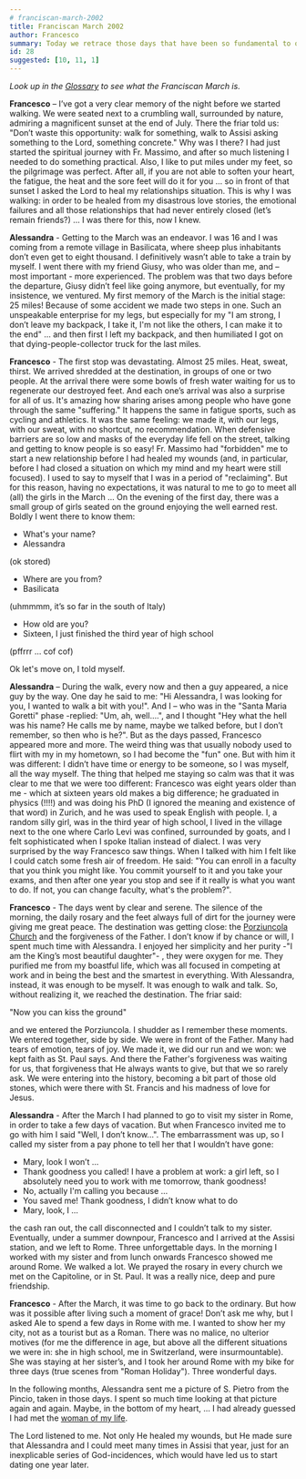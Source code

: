```yaml
---
# franciscan-march-2002
title: Franciscan March 2002
author: Francesco
summary: Today we retrace those days that have been so fundamental to our lives... we write it four-handed to try to put together those two worlds that were so different and distant, and that are now so united.
id: 28
suggested: [10, 11, 1]
---
```



_Look up in the [Glossary]({{site.baseurl}}\glossary) to see what the Franciscan March is._

**Francesco** – I’ve got a very clear memory of the night before we started walking. We were seated next to a crumbling wall, surrounded by nature, admiring a magnificent sunset at the end of July. There the friar told us: "Don’t waste this opportunity: walk for something, walk to Assisi asking something to the Lord, something concrete." Why was I there? I had just started the spiritual journey with Fr. Massimo, and after so much listening I needed to do something practical. Also, I like to put miles under my feet, so the pilgrimage was perfect. After all, if you are not able to soften your heart, the fatigue, the heat and the sore feet will do it for you ... so in front of that sunset I asked the Lord to heal my relationships situation. This is why I was walking: in order to be healed from my disastrous love stories, the emotional failures and all those relationships that had never entirely closed (let’s remain friends?) ... I was there for this, now I knew.

**Alessandra** - Getting to the March was an endeavor. I was 16 and I was coming from a remote village in Basilicata, where sheep plus inhabitants don’t even get to eight thousand. I definitively wasn’t able to take a train by myself. I went there with my friend Giusy, who was older than me, and – most important - more experienced. The problem was that two days before the departure, Giusy didn’t feel like going anymore, but eventually, for my insistence, we ventured. My first memory of the March is the initial stage: 25 miles! Because of some accident we made two steps in one. Such an unspeakable enterprise for my legs, but especially for my "I am strong, I don’t leave my backpack, I take it, I'm not like the others, I can make it to the end" ... and then first I left my backpack, and then humiliated I got on that dying-people-collector truck for the last miles.

**Francesco** - The first stop was devastating. Almost 25 miles. Heat, sweat, thirst. We arrived shredded at the destination, in groups of one or two people. At the arrival there were some bowls of fresh water waiting for us to regenerate our destroyed feet. And each one’s arrival was also a surprise for all of us. It's amazing how sharing arises among people who have gone through the same "suffering." It happens the same in fatigue sports, such as cycling and athletics. It was the same feeling: we made it, with our legs, with our sweat, with no shortcut, no recommendation. When defensive barriers are so low and masks of the everyday life fell on the street, talking and getting to know people is so easy! Fr. Massimo had "forbidden" me to start a new relationship before I had healed my wounds (and, in particular, before I had closed a situation on which my mind and my heart were still focused). I used to say to myself that I was in a period of "reclaiming". But for this reason, having no expectations, it was natural to me to go to meet all (all) the girls in the March ... On the evening of the first day, there was a small group of girls seated on the ground enjoying the well earned rest. Boldly I went there to know them:

- What's your name?
- Alessandra

(ok stored)

- Where are you from?
- Basilicata

(uhmmmm, it’s so far in the south of Italy)

- How old are you?
- Sixteen, I just finished the third year of high school

(pffrrr ... cof cof)

Ok let's move on, I told myself.

**Alessandra** – During the walk, every now and then a guy appeared, a nice guy by the way. One day he said to me: "Hi Alessandra, I was looking for you, I wanted to walk a bit with you!".  And I – who was in the "Santa Maria Goretti" phase -replied: "Um, ah, well....", and I thought "Hey what the hell was his name? He calls me by name, maybe we talked before, but I don’t remember, so then who is he?". But as the days passed, Francesco appeared more and more. The weird thing was that usually nobody used to flirt with my in my hometown, so I had become the "fun" one. But with him it was different: I didn’t have time or energy to be someone, so I was myself, all the way myself. The thing that helped me staying so calm was that it was clear to me that we were too different: Francesco was eight years older than me - which at sixteen years old makes a big difference; he graduated in physics (!!!!) and was doing his PhD (I ignored the meaning and existence of that word) in Zurich, and he was used to speak English with people. I, a random silly girl, was in the third year of high school, I lived in the village next to the one where Carlo Levi was confined, surrounded by goats, and I felt sophisticated when I spoke Italian instead of dialect. I was very surprised by the way Francesco saw things. When I talked with him I felt like I could catch some fresh air of freedom. He said: "You can enroll in a faculty that you think you might like. You commit yourself to it and you take your exams, and then after one year you stop and see if it really is what you want to do. If not, you can change faculty, what's the problem?".

**Francesco** - The days went by clear and serene. The silence of the morning, the daily rosary and the feet always full of dirt for the journey were giving me great peace. The destination was getting close: the [Porziuncola Church]({{site.baseurl}}/glossary) and the forgiveness of the Father. I don’t know if by chance or will, I spent much time with Alessandra. I enjoyed her simplicity and her purity -"I am the King’s most beautiful daughter"- , they were oxygen for me. They purified me from my boastful life, which was all focused in competing at work and in being the best and the smartest in everything. With Alessandra, instead, it was enough to be myself. It was enough to walk and talk. So, without realizing it, we reached the destination. The friar said:

"Now you can kiss the ground"


and we entered the Porziuncola. I shudder as I remember these moments. We entered together, side by side. We were in front of the Father. Many had tears of emotion, tears of joy. We made it, we did our run and we won: we kept faith as St. Paul says. And there the Father's forgiveness was waiting for us, that forgiveness that He always wants to give, but that we so rarely ask. We were entering into the history, becoming a bit part of those old stones, which were there with St. Francis and his madness of love for Jesus.

**Alessandra** - After the March I had planned to go to visit my sister in Rome, in order to take a few days of vacation. But when Francesco invited me to go with him I said "Well, I don’t know...". The embarrassment was up, so I called my sister from a pay phone to tell her that I wouldn’t have gone:

- Mary, look I won’t ...
- Thank goodness you called! I have a problem at work: a girl left, so I absolutely need you to work with me tomorrow, thank goodness!
- No, actually I'm calling you because ...
- You saved me! Thank goodness, I didn’t know what to do
- Mary, look, I ...

the cash ran out, the call disconnected and I couldn’t talk to my sister. Eventually, under a summer downpour, Francesco and I arrived at the Assisi station, and we left to Rome. Three unforgettable days. In the morning I worked with my sister and from lunch onwards Francesco showed me around Rome. We walked a lot. We prayed the rosary in every church we met on the Capitoline, or in St. Paul. It was a really nice, deep and pure friendship.

**Francesco** - After the March, it was time to go back to the ordinary. But how was it possible after living such a moment of grace! Don’t ask me why, but I asked Ale to spend a few days in Rome with me. I wanted to show her my city, not as a tourist but as a Roman. There was no malice, no ulterior motives (for me the difference in age, but above all the different situations we were in: she in high school, me in Switzerland, were insurmountable). She was staying at her sister’s, and I took her around Rome with my bike for three days (true scenes from "Roman Holiday"). Three wonderful days.

In the following months, Alessandra sent me a picture of S. Pietro from the Pincio, taken in those days. I spent so much time looking at that picture again and again. Maybe, in the bottom of my heart, ... I had already guessed I had met the [woman of my life]({{site.baseurl}}\is-she-the-woman-of-my-life).

The Lord listened to me. Not only He healed my wounds, but He made sure that Alessandra and I could meet many times in Assisi that year, just for an inexplicable series of God-incidences, which would have led us to start dating one year later.
